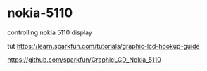 # nokia-5110
controlling nokia 5110 display

tut   https://learn.sparkfun.com/tutorials/graphic-lcd-hookup-guide

https://github.com/sparkfun/GraphicLCD_Nokia_5110
